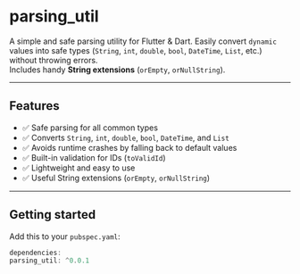 # parsing_util
A simple and safe parsing utility for Flutter & Dart.
Easily convert `dynamic` values into safe types (`String`, `int`, `double`, `bool`, `DateTime`, `List`, etc.) without throwing errors.  
Includes handy **String extensions** (`orEmpty`, `orNullString`).

---

## Features

- ✅ Safe parsing for all common types
- ✅ Converts `String`, `int`, `double`, `bool`, `DateTime`, and `List`
- ✅ Avoids runtime crashes by falling back to default values
- ✅ Built-in validation for IDs (`toValidId`)
- ✅ Lightweight and easy to use
- ✅ Useful String extensions (`orEmpty`, `orNullString`)

---

## Getting started

Add this to your `pubspec.yaml`:

```dart
dependencies:
parsing_util: ^0.0.1

